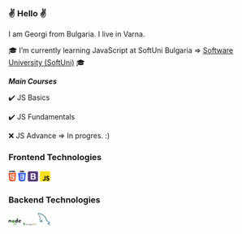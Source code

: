 ### :v: Hello :v:
I am Georgi from Bulgaria. I live in Varna.

<!--
`README.md` (this file) appears on your GitHub profile.
-->
🎓 I’m currently learning JavaScript at SoftUni Bulgaria => [Software University (SoftUni)](https://softuni.bg/) 🎓
      
***Main Courses***

  :heavy_check_mark: JS Basics


  :heavy_check_mark: JS Fundamentals
 
   
  :x: JS Advance => In progres. :)

  ### Frontend Technologies
<div>
  <img src ="./images/html-5.svg" alt="HTML5 logo" width="3%" title='HTML5'/>
  <img src ="./images/css-3.svg" alt="CSS3 logo" width="3%" title='CSS3'/>
  <img src ="./images/bootstrap.svg" alt="Bootstrap logo" width="4%" title='Bootstrap'/>
  <img src ="./images/javascript.svg" alt="JavaScript logo" width="4%" title='JavaScript'/>
<div>

### Backend Technologies

<div>
  <img src ="./images/nodejs.svg" alt="Node logo" width="5%" title='Nodejs'/>
  <img src ="./images/mongodb.svg" alt="D3 logo" width="5%" title='MongoDB'/>
  <img src ="./images/mysql.svg" alt="mysql logo" width="5%" title='MYSQL'/>
</div>